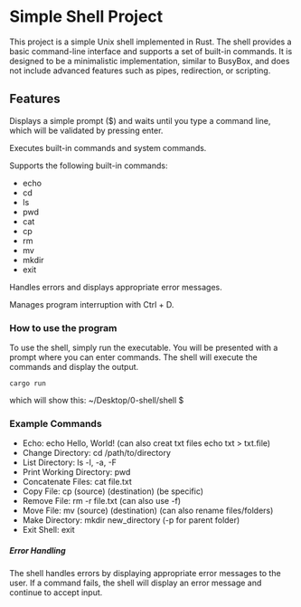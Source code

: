 # Simple Shell Project
This project is a simple Unix shell implemented in Rust. The shell provides a basic command-line interface and supports a set of built-in commands. It is designed to be a minimalistic implementation, similar to BusyBox, and does not include advanced features such as pipes, redirection, or scripting.

## Features
Displays a simple prompt ($) and waits until you type a command line, which will be validated by pressing enter.

Executes built-in commands and system commands.

Supports the following built-in commands:
- echo
- cd
- ls
- pwd
- cat
- cp
- rm
- mv
- mkdir
- exit

Handles errors and displays appropriate error messages\.
>
Manages program interruption with Ctrl + D.
>
### How to use the program
To use the shell, simply run the executable. You will be presented with a prompt where you can enter commands. The shell will execute the commands and display the output.

`cargo run`

which will show this\: ~/Desktop/0-shell/shell $ 

### Example Commands
- Echo\: echo Hello, World! (can also creat txt files echo txt > txt.file)
- Change Directory\: cd /path/to/directory
- List Directory\: ls -l, -a, -F
- Print Working Directory\: pwd
- Concatenate Files\: cat file.txt
- Copy File\: cp (source) (destination) (be specific)
- Remove File\: rm -r file.txt (can also use -f)
- Move File\: mv (source) (destination) (can also rename files/folders)
- Make Directory\: mkdir new_directory (-p for parent folder)
- Exit Shell\: exit

##### Error Handling
The shell handles errors by displaying appropriate error messages to the user. If a command fails, the shell will display an error message and continue to accept input.